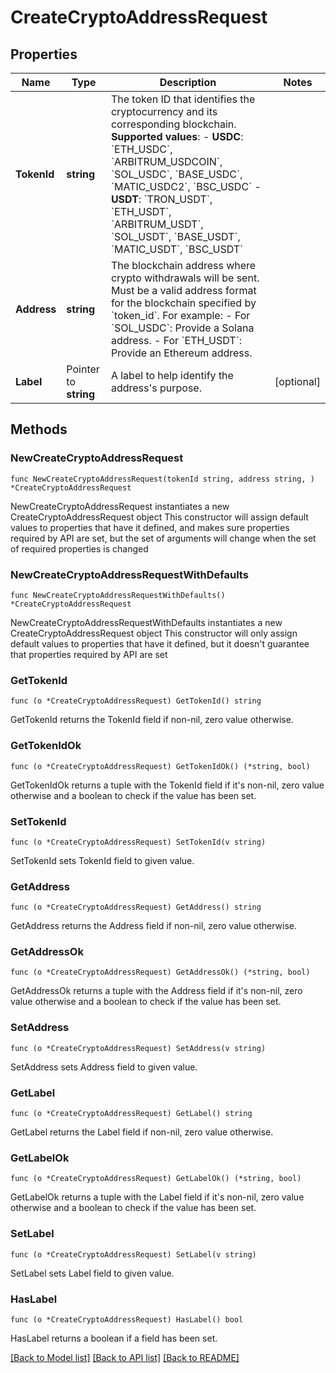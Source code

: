 # CreateCryptoAddressRequest

## Properties

Name | Type | Description | Notes
------------ | ------------- | ------------- | -------------
**TokenId** | **string** | The token ID that identifies the cryptocurrency and its corresponding blockchain.  **Supported values**:   - **USDC**: &#x60;ETH_USDC&#x60;, &#x60;ARBITRUM_USDCOIN&#x60;, &#x60;SOL_USDC&#x60;, &#x60;BASE_USDC&#x60;, &#x60;MATIC_USDC2&#x60;, &#x60;BSC_USDC&#x60;   - **USDT**: &#x60;TRON_USDT&#x60;, &#x60;ETH_USDT&#x60;, &#x60;ARBITRUM_USDT&#x60;, &#x60;SOL_USDT&#x60;, &#x60;BASE_USDT&#x60;, &#x60;MATIC_USDT&#x60;, &#x60;BSC_USDT&#x60;  | 
**Address** | **string** | The blockchain address where crypto withdrawals will be sent. Must be a valid address format for the blockchain specified by &#x60;token_id&#x60;. For example: - For &#x60;SOL_USDC&#x60;: Provide a Solana address. - For &#x60;ETH_USDT&#x60;: Provide an Ethereum address.  | 
**Label** | Pointer to **string** | A label to help identify the address&#39;s purpose.  | [optional] 

## Methods

### NewCreateCryptoAddressRequest

`func NewCreateCryptoAddressRequest(tokenId string, address string, ) *CreateCryptoAddressRequest`

NewCreateCryptoAddressRequest instantiates a new CreateCryptoAddressRequest object
This constructor will assign default values to properties that have it defined,
and makes sure properties required by API are set, but the set of arguments
will change when the set of required properties is changed

### NewCreateCryptoAddressRequestWithDefaults

`func NewCreateCryptoAddressRequestWithDefaults() *CreateCryptoAddressRequest`

NewCreateCryptoAddressRequestWithDefaults instantiates a new CreateCryptoAddressRequest object
This constructor will only assign default values to properties that have it defined,
but it doesn't guarantee that properties required by API are set

### GetTokenId

`func (o *CreateCryptoAddressRequest) GetTokenId() string`

GetTokenId returns the TokenId field if non-nil, zero value otherwise.

### GetTokenIdOk

`func (o *CreateCryptoAddressRequest) GetTokenIdOk() (*string, bool)`

GetTokenIdOk returns a tuple with the TokenId field if it's non-nil, zero value otherwise
and a boolean to check if the value has been set.

### SetTokenId

`func (o *CreateCryptoAddressRequest) SetTokenId(v string)`

SetTokenId sets TokenId field to given value.


### GetAddress

`func (o *CreateCryptoAddressRequest) GetAddress() string`

GetAddress returns the Address field if non-nil, zero value otherwise.

### GetAddressOk

`func (o *CreateCryptoAddressRequest) GetAddressOk() (*string, bool)`

GetAddressOk returns a tuple with the Address field if it's non-nil, zero value otherwise
and a boolean to check if the value has been set.

### SetAddress

`func (o *CreateCryptoAddressRequest) SetAddress(v string)`

SetAddress sets Address field to given value.


### GetLabel

`func (o *CreateCryptoAddressRequest) GetLabel() string`

GetLabel returns the Label field if non-nil, zero value otherwise.

### GetLabelOk

`func (o *CreateCryptoAddressRequest) GetLabelOk() (*string, bool)`

GetLabelOk returns a tuple with the Label field if it's non-nil, zero value otherwise
and a boolean to check if the value has been set.

### SetLabel

`func (o *CreateCryptoAddressRequest) SetLabel(v string)`

SetLabel sets Label field to given value.

### HasLabel

`func (o *CreateCryptoAddressRequest) HasLabel() bool`

HasLabel returns a boolean if a field has been set.


[[Back to Model list]](../README.md#documentation-for-models) [[Back to API list]](../README.md#documentation-for-api-endpoints) [[Back to README]](../README.md)


